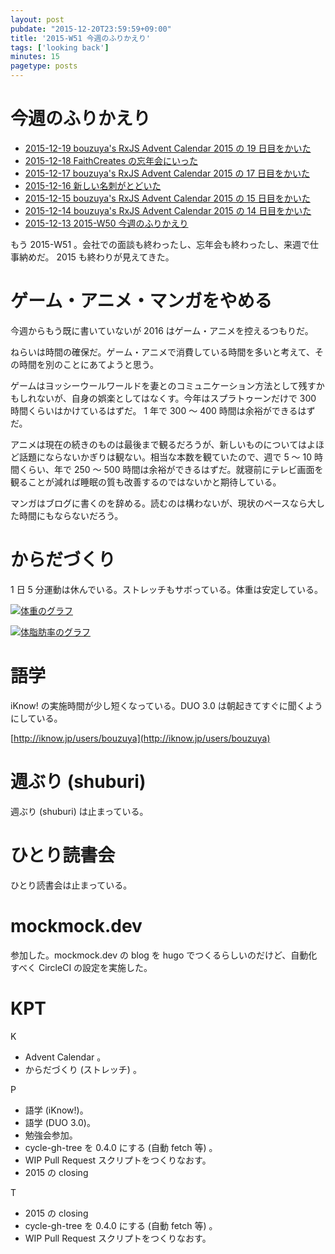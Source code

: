 ```yaml
---
layout: post
pubdate: "2015-12-20T23:59:59+09:00"
title: '2015-W51 今週のふりかえり'
tags: ['looking back']
minutes: 15
pagetype: posts
---
```

# 今週のふりかえり

- [2015-12-19 bouzuya's RxJS Advent Calendar 2015 の 19 日目をかいた][2015-12-19]
- [2015-12-18 FaithCreates の忘年会にいった][2015-12-18]
- [2015-12-17 bouzuya's RxJS Advent Calendar 2015 の 17 日目をかいた][2015-12-17]
- [2015-12-16 新しい名刺がとどいた][2015-12-16]
- [2015-12-15 bouzuya's RxJS Advent Calendar 2015 の 15 日目をかいた][2015-12-15]
- [2015-12-14 bouzuya's RxJS Advent Calendar 2015 の 14 日目をかいた][2015-12-14]
- [2015-12-13 2015-W50 今週のふりかえり][2015-12-13]

もう 2015-W51 。会社での面談も終わったし、忘年会も終わったし、来週で仕事納めだ。 2015 も終わりが見えてきた。

# ゲーム・アニメ・マンガをやめる

今週からもう既に書いていないが 2016 はゲーム・アニメを控えるつもりだ。

ねらいは時間の確保だ。ゲーム・アニメで消費している時間を多いと考えて、その時間を別のことにあてようと思う。

ゲームはヨッシーウールワールドを妻とのコミュニケーション方法として残すかもしれないが、自身の娯楽としてはなくす。今年はスプラトゥーンだけで 300 時間くらいはかけているはずだ。 1 年で 300 〜 400 時間は余裕ができるはずだ。

アニメは現在の続きのものは最後まで観るだろうが、新しいものについてはよほど話題にならないかぎりは観ない。相当な本数を観ていたので、週で 5 〜 10 時間くらい、年で 250 〜 500  時間は余裕ができるはずだ。就寝前にテレビ画面を観ることが減れば睡眠の質も改善するのではないかと期待している。

マンガはブログに書くのを辞める。読むのは構わないが、現状のペースなら大した時間にもならないだろう。

# からだづくり

1 日 5 分運動は休んでいる。ストレッチもサボっている。体重は安定している。

[![体重のグラフ][graph-weight-img]][graph-weight-url]

[![体脂肪率のグラフ][graph-percent-img]][graph-percent-url]

# 語学

iKnow! の実施時間が少し短くなっている。DUO 3.0 は朝起きてすぐに聞くようにしている。

[http://iknow.jp/users/bouzuya](http://iknow.jp/users/bouzuya)

# 週ぶり (shuburi)

週ぶり (shuburi) は止まっている。

# ひとり読書会

ひとり読書会は止まっている。

# mockmock.dev

参加した。mockmock.dev の blog を hugo でつくるらしいのだけど、自動化すべく CircleCI の設定を実施した。

# KPT

K

- Advent Calendar 。
- からだづくり (ストレッチ) 。

P

- 語学 (iKnow!)。
- 語学 (DUO 3.0)。
- 勉強会参加。
- cycle-gh-tree を 0.4.0 にする (自動 fetch 等) 。
- WIP Pull Request スクリプトをつくりなおす。
- 2015 の closing

T

- 2015 の closing
- cycle-gh-tree を 0.4.0 にする (自動 fetch 等) 。
- WIP Pull Request スクリプトをつくりなおす。

[graph-percent-img]: http://graph.hatena.ne.jp/bouzuya/graph?graphname=percent&startdate=2015-01-01&enddate=2015-12-20
[graph-percent-url]: http://graph.hatena.ne.jp/bouzuya/percent/?startdate=2015-01-01&enddate=2015-12-20
[graph-weight-img]: http://graph.hatena.ne.jp/bouzuya/graph?graphname=weight&startdate=2015-01-01&enddate=2015-12-20
[graph-weight-url]: http://graph.hatena.ne.jp/bouzuya/weight/?startdate=2015-01-01&enddate=2015-12-20
[2015-12-13]: http://blog.bouzuya.net/2015/12/13/
[2015-12-14]: http://blog.bouzuya.net/2015/12/14/
[2015-12-15]: http://blog.bouzuya.net/2015/12/15/
[2015-12-16]: http://blog.bouzuya.net/2015/12/16/
[2015-12-17]: http://blog.bouzuya.net/2015/12/17/
[2015-12-18]: http://blog.bouzuya.net/2015/12/18/
[2015-12-19]: http://blog.bouzuya.net/2015/12/19/
